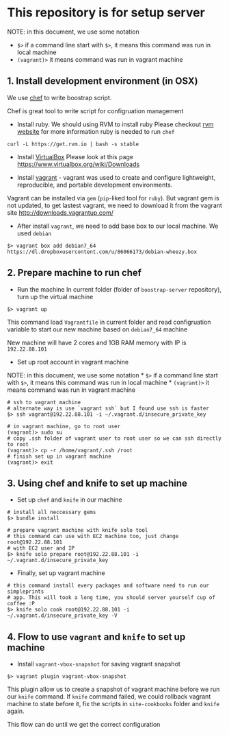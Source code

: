 # This repository is for setup server

NOTE: in this document, we use some notation
+ `$>` if a command line start with `$>`, it means this command was
run in local machine
+ `(vagrant)>` it means command was run in vagrant machine


## 1. Install development environment (in OSX)

We use [chef](http://www.opscode.com/chef/) to write boostrap script.

Chef is great tool to write script for configruation management

+ Install ruby. We should using RVM to install ruby
Please checkout [rvm website](https://rvm.io) for more information
ruby is needed to run `chef`

```
curl -L https://get.rvm.io | bash -s stable
```

+ Install [VirtualBox](https://www.virtualbox.org/)
Please look at this page https://www.virtualbox.org/wiki/Downloads


+ Install [vagrant](http://www.vagrantup.com/) - vagrant was used to create and
configure lightweight, reproducible, and portable development environments.

Vagrant can be installed via `gem` (`pip`-liked tool for `ruby`).
But vagrant gem is not updated, to get lastest vagrant, we need to download it
from the vagrant site http://downloads.vagrantup.com/

+ After install `vagrant`, we need to add base box to our local machine.
We used `debian`

```
$> vagrant box add debian7_64 https://dl.dropboxusercontent.com/u/86066173/debian-wheezy.box
```

## 2. Prepare machine to run chef

+ Run the machine
In current folder (folder of `boostrap-server` repository), turn up the virtual machine

```
$> vagrant up
```

This command load `Vagrantfile` in current folder and read configruation
variable to start our new machine based on `debian7_64` machine

New machine will have 2 cores and 1GB RAM memory with IP is `192.22.88.101`

+ Set up root account in vagrant machine

NOTE: in this document, we use some notation
    * `$>` if a command line start with `$>`, it means this command was
run in local machine
    * `(vagrant)>` it means command was run in vagrant machine


```
# ssh to vagrant machine
# alternate way is use `vagrant ssh` but I found use ssh is faster
$> ssh vagrant@192.22.88.101 -i ~/.vagrant.d/insecure_private_key

# in vagrant machine, go to root user
(vagrant)> sudo su
# copy .ssh folder of vagrant user to root user so we can ssh directly to root
(vagrant)> cp -r /home/vagrant/.ssh /root
# finish set up in vagrant machine
(vagrant)> exit

```

## 3. Using chef and knife to set up machine

+ Set up `chef` and `knife` in our machine

```
# install all neccessary gems
$> bundle install

# prepare vagrant machine with knife solo tool
# this command can use with EC2 machine too, just change root@192.22.88.101
# with EC2 user and IP
$> knife solo prepare root@192.22.88.101 -i ~/.vagrant.d/insecure_private_key
```

+ Finally, set up vagrant machine

```
# this command install every packages and software need to run our simpleprints
# app. This will took a long time, you should server yourself cup of coffee :P
$> knife solo cook root@192.22.88.101 -i ~/.vagrant.d/insecure_private_key -V
```

## 4. Flow to use `vagrant` and `knife` to set up machine

+ Install `vagrant-vbox-snapshot` for saving vagrant snapshot

```
$> vagrant plugin vagrant-vbox-snapshot
```

This plugin allow us to create a snapshot of vagrant machine before we run our
`knife` command. If `knife` command failed, we could rollback vagrant machine
to state before it, fix the scripts in `site-cookbooks` folder and `knife`
again.

This flow can do until we get the correct configuration

